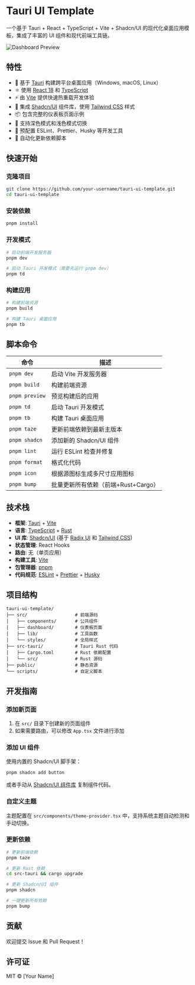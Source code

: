 # Tauri UI Template

一个基于 Tauri + React + TypeScript + Vite + Shadcn/UI 的现代化桌面应用模板，集成了丰富的 UI 组件和现代前端工具链。

![Dashboard Preview](./preview.png)

## 特性

- 🚀 基于 [Tauri](https://tauri.app/) 构建跨平台桌面应用（Windows, macOS, Linux）
- ⚛️ 使用 [React 18](https://reactjs.org/) 和 [TypeScript](https://www.typescriptlang.org/)
- ⚡ 由 [Vite](https://vitejs.dev/) 提供快速热重载开发体验
- 🎨 集成 [Shadcn/UI](https://ui.shadcn.com/) 组件库，使用 [Tailwind CSS](https://tailwindcss.com/) 样式
- 📦 包含完整的仪表板页面示例
- 🎯 支持深色模式和浅色模式切换
- 🔧 预配置 ESLint、Prettier、Husky 等开发工具
- 🔄 自动化更新依赖脚本

## 快速开始

### 克隆项目

```bash
git clone https://github.com/your-username/tauri-ui-template.git
cd tauri-ui-template
```

### 安装依赖

```bash
pnpm install
```

### 开发模式

```bash
# 启动前端开发服务器
pnpm dev

# 启动 Tauri 开发模式（需要先运行 pnpm dev）
pnpm td
```

### 构建应用

```bash
# 构建前端资源
pnpm build

# 构建 Tauri 桌面应用
pnpm tb
```

## 脚本命令

| 命令           | 描述                                |
| -------------- | ----------------------------------- |
| `pnpm dev`     | 启动 Vite 开发服务器                |
| `pnpm build`   | 构建前端资源                        |
| `pnpm preview` | 预览构建后的应用                    |
| `pnpm td`      | 启动 Tauri 开发模式                 |
| `pnpm tb`      | 构建 Tauri 桌面应用                 |
| `pnpm taze`    | 更新前端依赖到最新主版本            |
| `pnpm shadcn`  | 添加新的 Shadcn/UI 组件             |
| `pnpm lint`    | 运行 ESLint 检查并修复              |
| `pnpm format`  | 格式化代码                          |
| `pnpm icon`    | 根据源图标生成多尺寸应用图标        |
| `pnpm bump`    | 批量更新所有依赖（前端+Rust+Cargo） |

## 技术栈

- **框架**: [Tauri](https://tauri.app/) + [Vite](https://vitejs.dev/)
- **语言**: [TypeScript](https://www.typescriptlang.org/) + [Rust](https://www.rust-lang.org/)
- **UI 库**: [Shadcn/UI](https://ui.shadcn.com/) (基于 [Radix UI](https://www.radix-ui.com/) 和 [Tailwind CSS](https://tailwindcss.com/))
- **状态管理**: React Hooks
- **路由**: 无（单页应用）
- **构建工具**: [Vite](https://vitejs.dev/)
- **包管理器**: [pnpm](https://pnpm.io/)
- **代码规范**: [ESLint](https://eslint.org/) + [Prettier](https://prettier.io/) + [Husky](https://typicode.github.io/husky/)

## 项目结构

```
tauri-ui-template/
├── src/                  # 前端源码
│   ├── components/       # 公共组件
│   ├── dashboard/        # 仪表板页面
│   ├── lib/              # 工具函数
│   └── styles/           # 全局样式
├── src-tauri/            # Tauri Rust 代码
│   ├── Cargo.toml        # Rust 依赖配置
│   └── src/              # Rust 源码
├── public/               # 静态资源
└── scripts/              # 自定义脚本
```

## 开发指南

### 添加新页面

1. 在 `src/` 目录下创建新的页面组件
2. 如果需要路由，可以修改 `App.tsx` 文件进行添加

### 添加 UI 组件

使用内置的 Shadcn/UI 脚手架：

```bash
pnpm shadcn add button
```

或者手动从 [Shadcn/UI 组件库](https://ui.shadcn.com/components) 复制组件代码。

### 自定义主题

主题配置在 `src/components/theme-provider.tsx` 中，支持系统主题自动检测和手动切换。

### 更新依赖

```bash
# 更新前端依赖
pnpm taze

# 更新 Rust 依赖
cd src-tauri && cargo upgrade

# 更新 Shadcn/UI 组件
pnpm shadcn

# 一键更新所有依赖
pnpm bump
```

## 贡献

欢迎提交 Issue 和 Pull Request！

## 许可证

MIT © [Your Name]